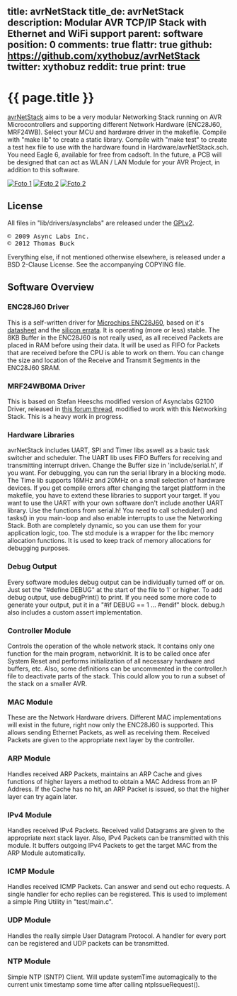 title: avrNetStack
title_de: avrNetStack
description: Modular AVR TCP/IP Stack with Ethernet and WiFi support
parent: software
position: 0
comments: true
flattr: true
github: https://github.com/xythobuz/avrNetStack
twitter: xythobuz
reddit: true
print: true
---

# {{ page.title }}

[avrNetStack][github] aims to be a very modular Networking Stack running on AVR Microcontrollers and supporting different Network Hardware (ENC28J60, MRF24WB).
Select your MCU and hardware driver in the makefile.
Compile with "make lib" to create a static library.
Compile with "make test" to create a test hex file to use with the hardware found in Hardware/avrNetStack.sch. You need Eagle 6, available for free from cadsoft.
In the future, a PCB will be designed that can act as WLAN / LAN Module for your AVR Project, in addition to this software.

[![Foto 1][f1s]][f1]
[![Foto 2][f2s]][f2]
[![Foto 2][f3s]][f3]

## License

All files in "lib/drivers/asynclabs" are released under the [GPLv2][gplv2].

<pre>
&copy; 2009 Async Labs Inc.
&copy; 2012 Thomas Buck
</pre>

Everything else, if not mentioned otherwise elsewhere, is released under a BSD 2-Clause License. See the accompanying COPYING file.

## Software Overview

### ENC28J60 Driver

This is a self-written driver for [Microchips ENC28J60][enc], based on it's [datasheet][datasheet] and the [silicon errata][errata]. It is operating (more or less) stable.
The 8KB Buffer in the ENC28J60 is not really used, as all received Packets are placed in RAM before using their data. It will be used as FIFO for Packets that are received before the CPU is able to work on them.
You can change the size and location of the Receive and Transmit Segments in the ENC28J60 SRAM.

### MRF24WB0MA Driver

This is based on Stefan Heeschs modified version of Asynclabs G2100 Driver, released in [this forum thread][forum], modified to work with this Networking Stack. This is a heavy work in progress.

### Hardware Libraries

avrNetStack includes UART, SPI and Timer libs aswell as a basic task switcher and scheduler.
The UART lib uses FIFO Buffers for receiving and transmitting interrupt driven. Change the Buffer size in 'include/serial.h', if you want. For debugging, you can run the serial library in a blocking mode.
The Time lib supports 16MHz and 20MHz on a small selection of hardware devices. If you get compile errors after changing the target plattform in the makefile, you have to extend these libraries to support your target.
If you want to use the UART with your own software don't include another UART library. Use the functions from serial.h!
You need to call scheduler() and tasks() in you main-loop and also enable interrupts to use the Networking Stack. Both are completely dynamic, so you can use them for your application logic, too.
The std module is a wrapper for the libc memory allocation functions. It is used to keep track of memory allocations for debugging purposes.

### Debug Output

Every software modules debug output can be individually turned off or on. Just set the "#define DEBUG" at the start of the file to 1' or higher. To add debug output, use debugPrint() to print. If you need some more code to generate your output, put it in a "#if DEBUG == 1 ... #endif" block.
debug.h also includes a custom assert implementation.

### Controller Module

Controls the operation of the whole network stack. It contains only one function for the main program, networkInit. It is to be called once afer System Reset and performs initialization of all necessary hardware and buffers, etc. Also, some definitions can be uncommented in the controller.h file to deactivate parts of the stack. This could allow you to run a subset of the stack on a smaller AVR.

### MAC Module

These are the Network Hardware drivers. Different MAC implementations will exist in the future, right now only the ENC28J60 is supported. This allows sending Ethernet Packets, as well as receiving them. Received Packets are given to the appropriate next layer by the controller.

### ARP Module

Handles received ARP Packets, maintains an ARP Cache and gives functions of higher layers a method to obtain a MAC Address from an IP Address.
If the Cache has no hit, an ARP Packet is issued, so that the higher layer can try again later.

### IPv4 Module

Handles received IPv4 Packets. Received valid Datagrams are given to the appropriate next stack layer. Also, IPv4 Packets can be transmitted with this module.
It buffers outgoing IPv4 Packets to get the target MAC from the ARP Module automatically.

### ICMP Module

Handles received ICMP Packets. Can answer and send out echo requests.
A single handler for echo replies can be registered. This is used to implement a simple Ping Utility in "test/main.c".

### UDP Module

Handles the really simple User Datagram Protocol. A handler for every port can be registered and UDP packets can be transmitted.

### NTP Module

Simple NTP (SNTP) Client. Will update systemTime automagically to the current unix timestamp some time after calling ntpIssueRequest().

 [github]: https://github.com/xythobuz/avrNetStack
 [gplv2]: http://www.gnu.org/licenses/gpl-2.0.html
 [enc]: http://www.microchip.com/wwwproducts/Devices.aspx?dDocName=en022889
 [datasheet]: http://ww1.microchip.com/downloads/en/DeviceDoc/39662d.pdf
 [errata]: http://ww1.microchip.com/downloads/en/DeviceDoc/80349c.pdf
 [forum]: http://www.mikrocontroller.net/topic/175463#1945568
 [f1s]: img/net_small.jpg
 [f1]: img/net.jpg
 [f2s]: img/net2_small.jpg
 [f2]: img/net2.jpg
 [f3s]: img/teaser2_small.png
 [f3]: img/teaser2.png